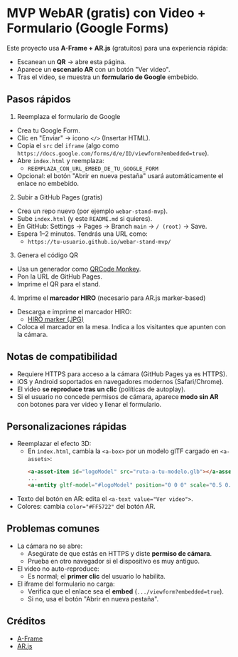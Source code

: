 # MVP WebAR (gratis) con Video + Formulario (Google Forms)

Este proyecto usa **A-Frame + AR.js** (gratuitos) para una experiencia rápida:
- Escanean un **QR** -> abre esta página.
- Aparece un **escenario AR** con un botón "Ver video".
- Tras el video, se muestra un **formulario de Google** embebido.

## Pasos rápidos

1) Reemplaza el formulario de Google
- Crea tu Google Form.
- Clic en "Enviar" -> icono `</>` (Insertar HTML).
- Copia el `src` del `iframe` (algo como `https://docs.google.com/forms/d/e/ID/viewform?embedded=true`).
- Abre `index.html` y reemplaza:
  - `REEMPLAZA_CON_URL_EMBED_DE_TU_GOOGLE_FORM`
- Opcional: el botón "Abrir en nueva pestaña" usará automáticamente el enlace no embebido.

2) Subir a GitHub Pages (gratis)
- Crea un repo nuevo (por ejemplo `webar-stand-mvp`).
- Sube `index.html` (y este `README.md` si quieres).
- En GitHub: Settings -> Pages -> Branch `main` -> `/ (root)` -> Save.
- Espera 1–2 minutos. Tendrás una URL como:
  - `https://tu-usuario.github.io/webar-stand-mvp/`

3) Genera el código QR
- Usa un generador como [QRCode Monkey](https://www.qrcode-monkey.com/).
- Pon la URL de GitHub Pages.
- Imprime el QR para el stand.

4) Imprime el **marcador HIRO** (necesario para AR.js marker-based)
- Descarga e imprime el marcador HIRO:
  - [HIRO marker (JPG)](https://raw.githubusercontent.com/AR-js-org/AR.js/master/three.js/data/images/HIRO.jpg)
- Coloca el marcador en la mesa. Indica a los visitantes que apunten con la cámara.

## Notas de compatibilidad

- Requiere HTTPS para acceso a la cámara (GitHub Pages ya es HTTPS).
- iOS y Android soportados en navegadores modernos (Safari/Chrome).
- El video **se reproduce tras un clic** (políticas de autoplay).
- Si el usuario no concede permisos de cámara, aparece **modo sin AR** con botones para ver video y llenar el formulario.

## Personalizaciones rápidas

- Reemplazar el efecto 3D:
  - En `index.html`, cambia la `<a-box>` por un modelo glTF cargado en `<a-assets>`:
    ```html
    <a-asset-item id="logoModel" src="ruta-a-tu-modelo.glb"></a-asset-item>
    ...
    <a-entity gltf-model="#logoModel" position="0 0 0" scale="0.5 0.5 0.5"></a-entity>
    ```
- Texto del botón en AR: edita el `<a-text value="Ver video">`.
- Colores: cambia `color="#FF5722"` del botón AR.

## Problemas comunes

- La cámara no se abre:
  - Asegúrate de que estás en HTTPS y diste **permiso de cámara**.
  - Prueba en otro navegador si el dispositivo es muy antiguo.
- El video no auto-reproduce:
  - Es normal; el **primer clic** del usuario lo habilita.
- El iframe del formulario no carga:
  - Verifica que el enlace sea el **embed** (`.../viewform?embedded=true`).
  - Si no, usa el botón "Abrir en nueva pestaña".

## Créditos
- [A-Frame](https://aframe.io/)
- [AR.js](https://ar-js-org.github.io/AR.js-Docs/)